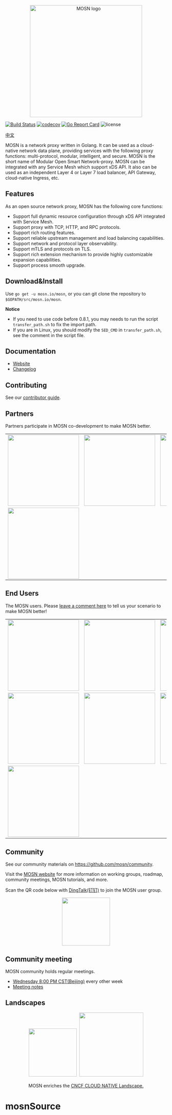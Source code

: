 <p align="center">
<img src="https://raw.githubusercontent.com/mosn/community/master/icons/png/mosn-labeled-horizontal.png" width="350" title="MOSN Logo" alt="MOSN logo">
</p>

[![Build Status](https://travis-ci.com/mosn/mosn.svg?branch=master)](https://travis-ci.com/mosn/mosn)
[![codecov](https://codecov.io/gh/mosn/mosn/branch/master/graph/badge.svg)](https://codecov.io/gh/mosn/mosn)
[![Go Report Card](https://goreportcard.com/badge/github.com/mosn/mosn)](https://goreportcard.com/report/github.com/mosn/mosn)
![license](https://img.shields.io/badge/license-Apache--2.0-green.svg)

[中文](README_ZH.md)

MOSN is a network proxy written in Golang. It can be used as a cloud-native network data plane, providing services with the following proxy functions:  multi-protocol, modular, intelligent, and secure. MOSN is the short name of Modular Open Smart Network-proxy. MOSN can be integrated with any Service Mesh which support xDS API. It also can be used as an independent Layer 4 or Layer 7 load balancer, API Gateway, cloud-native Ingress, etc.

## Features

As an open source network proxy, MOSN has the following core functions:

+ Support full dynamic resource configuration through xDS API integrated with Service Mesh.
+ Support proxy with TCP, HTTP, and RPC protocols.
+ Support rich routing features.
+ Support reliable upstream management and load balancing capabilities.
+ Support network and protocol layer observability.
+ Support mTLS and protocols on TLS.
+ Support rich extension mechanism to provide highly customizable expansion capabilities.
+ Support process smooth upgrade.
  
## Download&Install

Use `go get -u mosn.io/mosn`, or you can git clone the repository to `$GOPATH/src/mosn.io/mosn`.

**Notice**

- If you need to use code before 0.8.1, you may needs to run the script `transfer_path.sh` to fix the import path.
- If you are in Linux, you should modify the `SED_CMD` in `transfer_path.sh`, see the comment in the script file.

## Documentation

- [Website](https://mosn.io)
- [Changelog](CHANGELOG.md)

## Contributing

See our [contributor guide](CONTRIBUTING.md).

## Partners

Partners participate in MOSN co-development to make MOSN better.

<div>
<table>
  <tbody>
  <tr></tr>
    <tr>
      <td align="center"  valign="middle">
        <a href="https://www.antfin.com" target="_blank">
          <img width="222px"  src="https://mosn.io/images/community/antfin.png">
        </a>
      </td>
      <td align="center"  valign="middle">
        <a href="https://www.aliyun.com" target="_blank">
          <img width="222px"  src="https://mosn.io/images/community/aliyun.png">
        </a>
      </td>
      <td align="center" valign="middle">
        <a href="https://www.zhipin.com" target="_blank">
          <img width="222px"  src="https://mosn.io/images/community/bosszhipin.png">
        </a>
      </td>
      <td align="center" valign="middle">
        <a href="https://www.dmall.com" target="_blank">
          <img width="222px"  src="https://mosn.io/images/community/duodian.png">
        </a>
      </td>
      </tr><tr></tr>
      <tr>
      <td align="center" valign="middle">
        <a href="https://www.kanzhun.com" target="_blank">
          <img width="222px"  src="https://mosn.io/images/community/kanzhun.png">
        </a>
      </td>
    </tr>
    <tr></tr>
  </tbody>
</table>
</div>

## End Users

The MOSN users. Please [leave a comment here](https://github.com/mosn/community/issues/8) to tell us your scenario to make MOSN better!

<div>
<table>
  <tbody>
  <tr></tr>
    <tr>
      <td align="center"  valign="middle">
        <a href="https://www.tenxcloud.com" target="_blank">
          <img width="222px"  src="https://mosn.io/images/community/tenxcloud.png">
        </a>
      </td>
      <td align="center" valign="middle">
        <a href="https://www.zhipin.com" target="_blank">
          <img width="222px"  src="https://mosn.io/images/community/linkedcare.png">
        </a>
      </td>
      <td align="center" valign="middle">
        <a href="https://www.xiaobaoonline.com/" target="_blank">
          <img width="222px"  src="https://mosn.io/images/community/xiaobao.png">
        </a>
      </td>
      <td align="center" valign="middle">
        <a href="https://www.wm-motor.com/" target="_blank">
          <img width="222px"  src="https://mosn.io/images/community/weima.png">
        </a>
      </td>
    </tr>
    <tr></tr>
    <tr>
      <td align="center" valign="middle">
        <a href="https://www.iqiyi.com" target="_blank">
          <img width="222px"  src="https://mosn.io/images/community/iqiyi.png">
        </a>
      </td>
      <td align="center" valign="middle">
        <a href="https://www.gaiaworks.cn" target="_blank">
          <img width="222px"  src="https://mosn.io/images/community/gaiya.png">
        </a>
      </td>
      <td align="center" valign="middle">
        <a href="https://www.tydic.com" target="_blank">
          <img width="222px"  src="https://mosn.io/images/community/tianyuandike.png">
        </a>
      </td>
      <td align="center" valign="middle">
        <a href="https://www.terminus.io" target="_blank">
          <img width="222px"  src="https://mosn.io/images/community/terminus.png">
        </a>
      </td>
    </tr>
    <tr>
      <td align="center" valign="middle">
        <a href="https://www.tuya.com" target="_blank">
          <img width="222px"  src="https://mosn.io/images/community/tuya.png">
        </a>
      </td>
    </tr>
  </tbody>
</table>
</div>

## Community

See our community materials on <https://github.com/mosn/community>.

Visit the [MOSN website](https://mosn.io/docs/community/) for more information on working groups, roadmap, community meetings, MOSN tutorials, and more.

Scan the QR code below with [DingTalk(钉钉)](https://www.dingtalk.com) to join the MOSN user group.

<p align="center">
<img src="https://gw.alipayobjects.com/mdn/rms_91f3e6/afts/img/A*NyEzRp3Xq28AAAAAAAAAAABkARQnAQ" width="150">
</p>

## Community meeting

MOSN community holds regular meetings.

- [Wednesday 8:00 PM CST(Beijing)](https://ebay.zoom.com.cn/j/96285622161) every other week
- [Meeting notes](https://docs.google.com/document/d/12lgyCW-GmlErr_ihvAO7tMmRe87i70bv2xqe4h2LUz4/edit?usp=sharing)

## Landscapes

<p align="center">
<img src="https://landscape.cncf.io/images/left-logo.svg" width="150"/>&nbsp;&nbsp;<img src="https://landscape.cncf.io/images/right-logo.svg" width="200"/>
<br/><br/>
MOSN enriches the <a href="https://landscape.cncf.io/landscape=observability-and-analysis&license=apache-license-2-0">CNCF CLOUD NATIVE Landscape.</a>
</p>

# mosnSource
